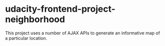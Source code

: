 # udacity-frontend-project-neighborhood

This project uses a number of AJAX APIs to generate an informative map of a particular location. 

